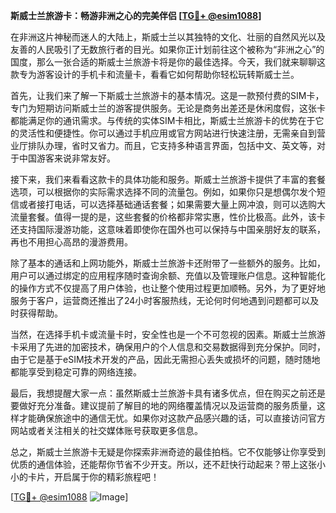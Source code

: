 **斯威士兰旅游卡：畅游非洲之心的完美伴侣 [[TG💪+ @esim1088](https://t.me/s/esim1088)]**

在非洲这片神秘而迷人的大陆上，斯威士兰以其独特的文化、壮丽的自然风光以及友善的人民吸引了无数旅行者的目光。如果你正计划前往这个被称为“非洲之心”的国度，那么一张合适的斯威士兰旅游卡将是你的最佳选择。今天，我们就来聊聊这款专为游客设计的手机卡和流量卡，看看它如何帮助你轻松玩转斯威士兰。

首先，让我们来了解一下斯威士兰旅游卡的基本情况。这是一款预付费的SIM卡，专门为短期访问斯威士兰的游客提供服务。无论是商务出差还是休闲度假，这张卡都能满足你的通讯需求。与传统的实体SIM卡相比，斯威士兰旅游卡的优势在于它的灵活性和便捷性。你可以通过手机应用或官方网站进行快速注册，无需亲自到营业厅排队办理，省时又省力。而且，它支持多种语言界面，包括中文、英文等，对于中国游客来说非常友好。

接下来，我们来看看这款卡的具体功能和服务。斯威士兰旅游卡提供了丰富的套餐选项，可以根据你的实际需求选择不同的流量包。例如，如果你只是想偶尔发个短信或者接打电话，可以选择基础通话套餐；如果需要大量上网冲浪，则可以选购大流量套餐。值得一提的是，这些套餐的价格都非常实惠，性价比极高。此外，该卡还支持国际漫游功能，这意味着即使你在国外也可以保持与中国亲朋好友的联系，再也不用担心高昂的漫游费用。

除了基本的通话和上网功能外，斯威士兰旅游卡还附带了一些额外的服务。比如，用户可以通过绑定的应用程序随时查询余额、充值以及管理账户信息。这种智能化的操作方式不仅提高了用户体验，也让整个使用过程更加顺畅。另外，为了更好地服务于客户，运营商还推出了24小时客服热线，无论何时何地遇到问题都可以及时获得帮助。

当然，在选择手机卡或流量卡时，安全性也是一个不可忽视的因素。斯威士兰旅游卡采用了先进的加密技术，确保用户的个人信息和交易数据得到充分保护。同时，由于它是基于eSIM技术开发的产品，因此无需担心丢失或损坏的问题，随时随地都能享受到稳定可靠的网络连接。

最后，我想提醒大家一点：虽然斯威士兰旅游卡具有诸多优点，但在购买之前还是要做好充分准备。建议提前了解目的地的网络覆盖情况以及运营商的服务质量，这样才能确保旅途中的通信无忧。如果你对这款产品感兴趣的话，可以直接访问官方网站或者关注相关的社交媒体账号获取更多信息。

总之，斯威士兰旅游卡无疑是你探索非洲奇迹的最佳拍档。它不仅能够让你享受到优质的通信体验，还能帮你节省不少开支。所以，还不赶快行动起来？带上这张小小的卡片，开启属于你的精彩旅程吧！

[[TG💪+ @esim1088](https://t.me/s/esim1088) ![Image](https://i.postimg.cc/4NQfJmqS/Snipaste-2025-05-13-00-14-12.png)]